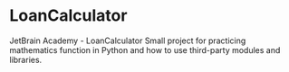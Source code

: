 # LoanCalculator
JetBrain Academy - LoanCalculator
Small project for practicing mathematics function in Python and how to use third-party modules and libraries.
